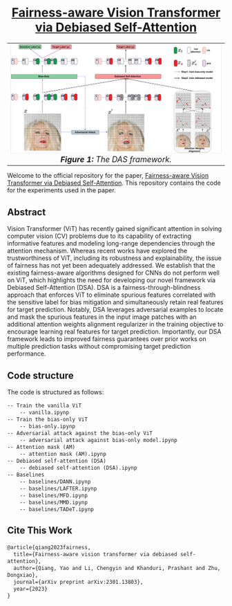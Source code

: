 <div align='center'>
 
# [Fairness-aware Vision Transformer via Debiased Self-Attention](https://arxiv.org/pdf/2301.13803)

<table align="center">
  <tr>
    <td align="center"> 
      <img src="assets/methods.png" alt="Image 1" style="width: 700px;"/> 
      <br>
      <em style="font-size: 18px;">  <strong style="font-size: 18px;">Figure 1:</strong> The DAS framework.</em>
    </td>
  </tr>
</table>
</div>

Welcome to the official repository for the paper, [Fairness-aware Vision Transformer via Debiased Self-Attention](https://arxiv.org/pdf/2301.13803). This repository contains the code for the experiments used in the paper.

## Abstract
Vision Transformer (ViT) has recently gained significant attention in solving computer vision (CV) problems due to its capability of extracting informative features and modeling long-range dependencies through the attention mechanism. Whereas recent works have explored the trustworthiness of ViT, including its robustness and explainability, the issue of fairness has not yet been adequately addressed. We establish that the existing fairness-aware algorithms designed for CNNs do not perform well on ViT, which highlights the need for developing our novel framework via Debiased Self-Attention (DSA). DSA is a fairness-through-blindness approach that enforces ViT to eliminate spurious features correlated with the sensitive label for bias mitigation and simultaneously retain real features for target prediction. Notably, DSA leverages adversarial examples to locate and mask the spurious features in the input image patches with an additional attention weights alignment regularizer in the training objective to encourage learning real features for target prediction. Importantly, our DSA framework leads to improved fairness guarantees over prior works on multiple prediction tasks without compromising target prediction performance.

## Code structure
The code is structured as follows:
```
-- Train the vanilla ViT 
    -- vanilla.ipynp
-- Train the bias-only ViT
    -- bias-only.ipynp
-- Adversarial attack against the bias-only ViT
    -- adversarial attack against bias-only model.ipynp
-- Attention mask (AM) 
    -- attention mask (AM).ipynp
-- Debiased self-attention (DSA)
    -- debiased self-attention (DSA).ipynp
-- Baselines
    -- baselines/DANN.ipynp
    -- baselines/LAFTER.ipynp
    -- baselines/MFD.ipynp
    -- baselines/MMD.ipynp
    -- baselines/TADeT.ipynp
```

## Cite This Work
```
@article{qiang2023fairness,
  title={Fairness-aware vision transformer via debiased self-attention},
  author={Qiang, Yao and Li, Chengyin and Khanduri, Prashant and Zhu, Dongxiao},
  journal={arXiv preprint arXiv:2301.13803},
  year={2023}
}
```
